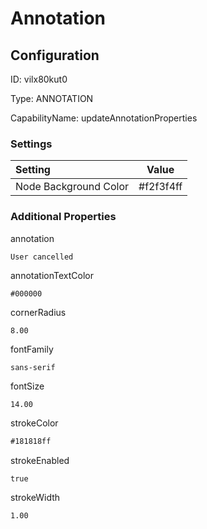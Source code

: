 # Annotation
## Configuration
ID:  vilx80kut0

Type: ANNOTATION 

CapabilityName: updateAnnotationProperties

### Settings
| Setting | Value  |
| :------------------------ | ---------------------------------------- |
| Node Background Color | #f2f3f4ff | 






### Additional Properties
annotation
```string 
User cancelled
```


annotationTextColor
```html 
#000000
```


cornerRadius
```float64 
8.00
```


fontFamily
```string 
sans-serif
```


fontSize
```float64 
14.00
```


strokeColor
```html 
#181818ff
```


strokeEnabled
```bool 
true
```


strokeWidth
```float64 
1.00
```





